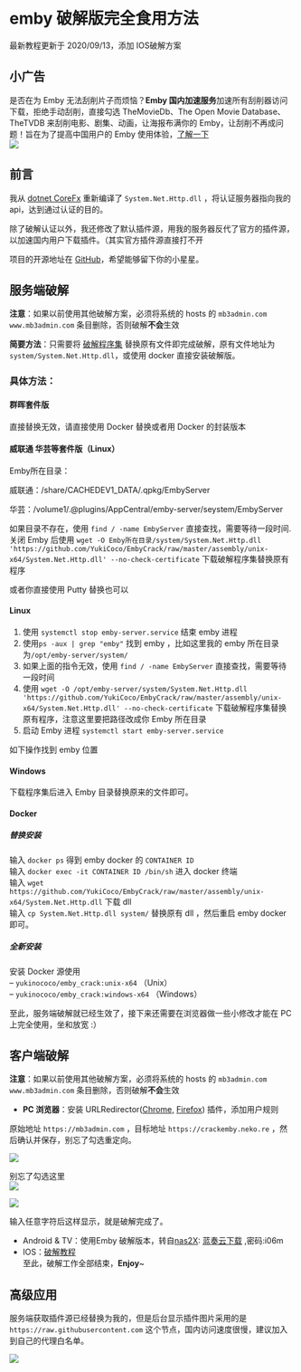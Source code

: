 # emby 破解版完全食用方法
最新教程更新于 2020/09/13，添加 IOS破解方案

小广告
---

是否在为 Emby 无法刮削片子而烦恼？**Emby 国内加速服务**加速所有刮削器访问下载，拒绝手动刮削，直接勾选 TheMovieDb、The Open Movie Database、TheTVDB 来刮削电影、剧集、动画，让海报布满你的 Emby，让刮削不再成问题！旨在为了提高中国用户的 Emby 使用体验，[了解一下](https://neko.re/archives/192.html)  
[![](https://yukino.nos-eastchina1.126.net/QQ20200912-202411.png)
](https://yukino.nos-eastchina1.126.net/QQ20200912-202411.png)

前言
--

我从 [dotnet CoreFx](https://github.com/dotnet/corefx) 重新编译了 `System.Net.Http.dll` ，将认证服务器指向我的 api，达到通过认证的目的。

除了破解认证以外，我还修改了默认插件源，用我的服务器反代了官方的插件源，以加速国内用户下载插件。（其实官方插件源直接打不开

项目的开源地址在 [GitHub](https://github.com/YukiCoco/EmbyCrack)，希望能够留下你的小星星。

服务端破解
-----

**注意**：如果以前使用其他破解方案，必须将系统的 hosts 的 `mb3admin.com` `www.mb3admin.com` 条目删除，否则破解**不会**生效

**简要方法**：只需要将 [破解程序集](https://github.com/YukiCoco/EmbyCrack/tree/master/assembly) 替换原有文件即完成破解，原有文件地址为 `system/System.Net.Http.dll`，或使用 docker 直接安装破解版。

### 具体方法：

#### 群晖套件版

直接替换无效，请直接使用 Docker 替换或者用 Docker 的封装版本

#### 威联通 华芸等套件版（Linux）

Emby所在目录：

威联通：/share/CACHEDEV1\_DATA/.qpkg/EmbyServer

华芸：/volume1/.@plugins/AppCentral/emby-server/seystem/EmbyServer

如果目录不存在，使用 `find / -name EmbyServer` 直接查找，需要等待一段时间.  
关闭 Emby 后使用 `wget -O Emby所在目录/system/System.Net.Http.dll 'https://github.com/YukiCoco/EmbyCrack/raw/master/assembly/unix-x64/System.Net.Http.dll' --no-check-certificate` 下载破解程序集替换原有程序

或者你直接使用 Putty 替换也可以

#### Linux

1.  使用 `systemctl stop emby-server.service` 结束 emby 进程
2.  使用`ps -aux | grep "emby"` 找到 emby ，比如这里我的 emby 所在目录为`/opt/emby-server/system/`
3.  如果上面的指令无效，使用 `find / -name EmbyServer` 直接查找，需要等待一段时间
4.  使用 `wget -O /opt/emby-server/system/System.Net.Http.dll 'https://github.com/YukiCoco/EmbyCrack/raw/master/assembly/unix-x64/System.Net.Http.dll' --no-check-certificate` 下载破解程序集替换原有程序，注意这里要把路径改成你 Emby 所在目录
5.  启动 Emby 进程 `systemctl start emby-server.service`

如下操作找到 emby 位置

#### Windows

下载程序集后进入 Emby 目录替换原来的文件即可。

#### Docker

##### 替换安装

输入 `docker ps` 得到 emby docker 的 `CONTAINER ID`  
输入 `docker exec -it CONTAINER ID /bin/sh` 进入 docker 终端  
输入 `wget https://github.com/YukiCoco/EmbyCrack/raw/master/assembly/unix-x64/System.Net.Http.dll` 下载 dll  
输入 `cp System.Net.Http.dll system/` 替换原有 dll ，然后重启 emby docker 即可。

##### 全新安装

安装 Docker 源使用  
– `yukinococo/emby_crack:unix-x64` （Unix）  
– `yukinococo/emby_crack:windows-x64` （Windows）

至此，服务端破解就已经生效了，接下来还需要在浏览器做一些小修改才能在 PC 上完全使用，坐和放宽 :）

客户端破解
-----

**注意**：如果以前使用其他破解方案，必须将系统的 hosts 的 `mb3admin.com` `www.mb3admin.com` 条目删除，否则破解**不会**生效

*   **PC 浏览器**：安装 URLRedirector([Chrome,](https://chrome.google.com/webstore/detail/maolmdhneopinciaokgohljhpdedekee) [Firefox](https://addons.mozilla.org/zh-CN/firefox/addon/urlredirector/?src=search)) 插件，添加用户规则

原始地址 `https://mb3admin.com` ，目标地址 `https://crackemby.neko.re` ，然后确认并保存，别忘了勾选重定向。

[![](https://neko.re/wp-content/uploads/2020/07/emby1-1024x623.png)
](https://neko.re/wp-content/uploads/2020/07/emby1-1024x623.png)

别忘了勾选这里  
[![](https://neko.re/wp-content/uploads/2020/07/emby2.png)
](https://neko.re/wp-content/uploads/2020/07/emby2.png)

[![](https://yukino.nos-eastchina1.126.net/QQ20200915-202914.png)
](https://yukino.nos-eastchina1.126.net/QQ20200915-202914.png)

输入任意字符后这样显示，就是破解完成了。

*   Android & TV：使用Emby 破解版本，转自[nas2X](https://www.nas2x.com/threads/emby-for-androidtv-1-7-92g.1469/): [蓝奏云下载](https://wwa.lanzous.com/b0f1vlhri) ,密码:i06m
*   IOS：[破解教程](https://neko.re/archives/208.html)  
    至此，破解工作全部结束，**Enjoy**~

高级应用
----

服务端获取插件源已经替换为我的，但是后台显示插件图片采用的是 `https://raw.githubusercontent.com` 这个节点，国内访问速度很慢，建议加入到自己的代理白名单。

[![](https://neko.re/wp-content/uploads/2020/07/QQ20200724-121206-1024x608.png)
](https://neko.re/wp-content/uploads/2020/07/QQ20200724-121206-1024x608.png)